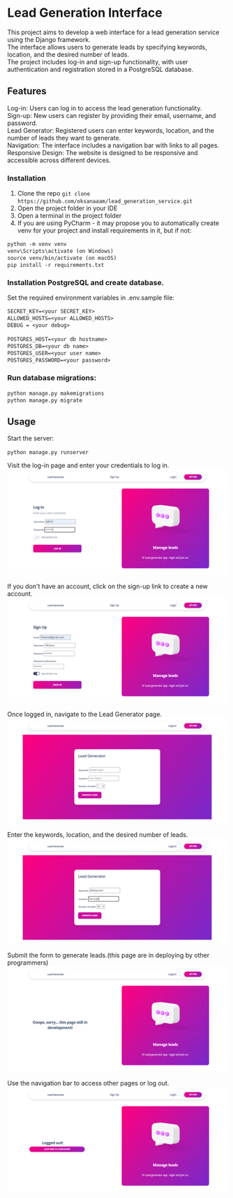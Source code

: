 # Lead Generation Interface
This project aims to develop a web interface for a lead generation service using the Django framework.  
The interface allows users to generate leads by specifying keywords, location, and the desired number of leads.  
The project includes log-in and sign-up functionality, with user authentication and registration stored in a PostgreSQL database.

## Features
Log-in: Users can log in to access the lead generation functionality.  
Sign-up: New users can register by providing their email, username, and password.  
Lead Generator: Registered users can enter keywords, location, and the number of leads they want to generate.  
Navigation: The interface includes a navigation bar with links to all pages.  
Responsive Design: The website is designed to be responsive and accessible across different devices.  


### Installation

1. Clone the repo
`git clone https://github.com/oksanaaam/lead_generation_service.git`
2. Open the project folder in your IDE
3. Open a terminal in the project folder
4. If you are using PyCharm - it may propose you to automatically create venv for your project and install requirements in it, but if not:
```
python -m venv venv
venv\Scripts\activate (on Windows)
source venv/bin/activate (on macOS)
pip install -r requirements.txt
```

### Installation PostgreSQL and create database.

Set the required environment variables in .env.sample file:

```
SECRET_KEY=<your SECRET_KEY>
ALLOWED_HOSTS=<your ALLOWED_HOSTS>
DEBUG = <your debug>

POSTGRES_HOST=<your db hostname>
POSTGRES_DB=<your db name>
POSTGRES_USER=<your user name>
POSTGRES_PASSWORD=<your password>
```

### Run database migrations:

```
python manage.py makemigrations
python manage.py migrate
```

## Usage

Start the server:

`python manage.py runserver`

Visit the log-in page and enter your credentials to log in.
![img.png](static%2Fimg%20for%20README.md%2Fimg.png)

If you don't have an account, click on the sign-up link to create a new account.
![img_1.png](static%2Fimg%20for%20README.md%2Fimg_1.png)

Once logged in, navigate to the Lead Generator page.
![img_2.png](static%2Fimg%20for%20README.md%2Fimg_2.png)

Enter the keywords, location, and the desired number of leads.
![img_3.png](static%2Fimg%20for%20README.md%2Fimg_3.png)

Submit the form to generate leads.(this page are in deploying by other programmers)
![img_5.png](static%2Fimg%20for%20README.md%2Fimg_5.png)

Use the navigation bar to access other pages or log out.
![img_4.png](static%2Fimg%20for%20README.md%2Fimg_4.png)
